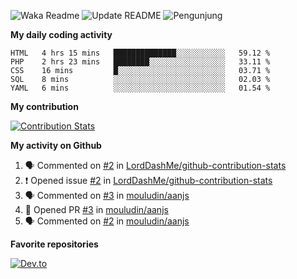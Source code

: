 ![Waka Readme](https://github.com/mzaini30/mzaini30/workflows/Waka%20Readme/badge.svg)
![Update README](https://github.com/mzaini30/mzaini30/workflows/Update%20README/badge.svg)
![Pengunjung](https://visitor-badge.laobi.icu/badge?page_id=mzaini30.mzaini30)

**My daily coding activity**

<!--START_SECTION:waka-->
```text
HTML   4 hrs 15 mins   ██████████████░░░░░░░░░░░   59.12 % 
PHP    2 hrs 23 mins   ████████░░░░░░░░░░░░░░░░░   33.11 % 
CSS    16 mins         █░░░░░░░░░░░░░░░░░░░░░░░░   03.71 % 
SQL    8 mins          ░░░░░░░░░░░░░░░░░░░░░░░░░   02.03 % 
YAML   6 mins          ░░░░░░░░░░░░░░░░░░░░░░░░░   01.54 %
```
<!--END_SECTION:waka-->

**My contribution**

[![Contribution Stats](https://github-contribution-stats.vercel.app/api/?username=mzaini30)](https://github.com/LordDashMe/github-contribution-stats/)

**My activity on Github**

<!--START_SECTION:activity-->
1. 🗣 Commented on [#2](https://github.com//LordDashMe/github-contribution-stats/issues/2) in [LordDashMe/github-contribution-stats](https://github.com//LordDashMe/github-contribution-stats)
2. ❗️ Opened issue [#2](https://github.com//LordDashMe/github-contribution-stats/issues/2) in [LordDashMe/github-contribution-stats](https://github.com//LordDashMe/github-contribution-stats)
3. 🗣 Commented on [#3](https://github.com//mouludin/aanjs/issues/3) in [mouludin/aanjs](https://github.com//mouludin/aanjs)
4. 💪 Opened PR [#3](https://github.com//mouludin/aanjs/pull/3) in [mouludin/aanjs](https://github.com//mouludin/aanjs)
5. 🗣 Commented on [#2](https://github.com//mouludin/aanjs/issues/2) in [mouludin/aanjs](https://github.com//mouludin/aanjs)
<!--END_SECTION:activity-->

**Favorite repositories**

[![Dev.to](https://github-readme-stats.vercel.app/api/pin/?username=LordDashMe&repo=github-contribution-stats)](https://github.com/LordDashMe/github-contribution-stats)

